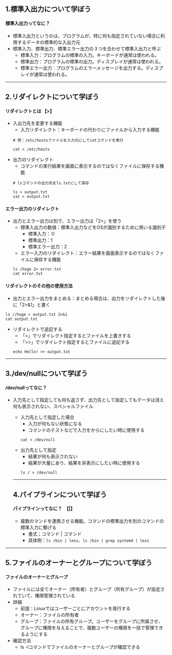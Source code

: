 ## 1.標準入出力について学ぼう

#### 標準入出力ってなに？
- 標準入出力というのは、プログラムが、特に何も指定されていない場合に利用するデータの標準的な入出力元
- 標準入力、標準出力、標準エラー出力の３つを合わせて標準入出力と呼ぶ
  - 標準入力：プログラムの標準の入力。キーボードが通常は使われる。
  - 標準出力：プログラムの標準の出力。ディスプレイが通常は使われる。
  - 標準エラー出力：プログラムのエラーメッセージを出力する。ディスプレイが通常は使われる。

----

## 2.リダイレクトについて学ぼう

#### リダイレクトとは 【>】
- 入出力先を変更する機能
  - 入力リダイレクト：キーボードの代わりにファイルから入力する機能
  ```
  # 例：/etc/hostsファイルを入力元にしてcatコマンドを実行

  cat < /etc/hosts
  ```
- 出力のリダイレクト
  - コマンドの実行結果を画面に表示するのではなくファイルに保存する機能
  ```
  # lsコマンドの出力先をls.txtにして保存

  ls > output.txt
  cat > output.txt
  ```

#### エラー出力のリダイレクト
- 出力とエラー出力は別で、エラー出力は「2>」を使う
  - 標準入出力の数値：標準入出力などをOSが識別するために用いる識別子
    - 標準入力：０
    - 標準出力：1
    - 標準エラー出力：2
  - エラー入力のリダイレクト：エラー結果を画面表示するのではなくファイルに保存する機能
  ```
  ls /hoge 2> error.txt
  cat error.txt
  ```

#### リダイレクトのその他の使用方法
- 出力とエラー出力をまとめる：まとめる場合は、出力をリダイレクトした後に「2>&1」と書く
```
ls //hoge > output.txt 2>&1
cat output.txt
```
- リダイレクトで追記する
  - 「>」でリダイレクト指定するとファイルを上書きする
  - 「>>」でリダイレクト指定するとファイルに追記する
  ```
  echo Hello! >> output.txt
  ```

----

## 3./dev/nullについて学ぼう

#### /dev/nullってなに？
- 入力先として指定しても何も返さず、出力先として指定してもデータは消え何も表示されない、スペシャルファイル
  - 入力先として指定した場合
    - 入力が何もない状態になる
    - コマンドのテストなどで入力をからにしたい時に使用する
    ```
    cat < /dev/null
    ```
  - 出力先として指定
    - 結果が何も表示されない
    - 結果が大量にあり、結果を非表示にしたい時に使用する
    ```
    ls / > /dev/null
    ```

  ----

  ## 4.パイプラインについて学ぼう

  #### パイプラインってなに？　【|】
  - 複数のマンドを連携させる機能。コマンドの標準出力を別のコマンドの標準入力に繋げる
    - 書式；コマンド | コマンド
    - 具体例：`ls /bin | less`、`ls /bin | grep systemd | less`

----

## 5.ファイルのオーナーとグループについて学ぼう

#### ファイルのオーナーとグループ
- ファイルには全てオーナー（所有者）とグループ（所有グループ）が設定されていて、権限管理されている
- 詳細
  - 前提：Linuxではユーザーごとにアカウントを発行する
  - オーナー：ファイルの所有者
  - グループ：ファイルの所有グループ。ユーザーをグループに所属させ、グループに権限を与えることで、複数ユーザーの権限を一括で管理できるようにする
- 確認方法
  - ls -lコマンドでファイルのオーナーとグループが確認できる